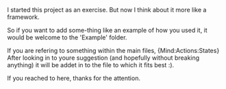 I started this project as an exercise.
But now I think about it more like a framework.

So if you want to add some-thing like an example
of how you used it, it would be welcome to the 'Example'
folder.

If you are refering to something within the main files, {Mind:Actions:States}
After looking in to youre suggestion (and hopefully without breaking anything)
it will be addet in to the file to which it fits best :).

If you reached to here, thanks for the attention. 
